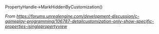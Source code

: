 PropertyHandle->MarkHiddenByCustomization()

*From <https://forums.unrealengine.com/development-discussion/c-gameplay-programming/106787-detailcustomization-only-show-specific-properties-isinglepropertyview>*
